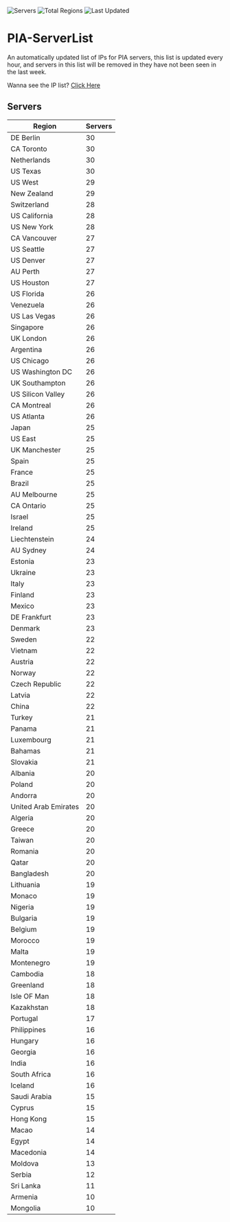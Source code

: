 ![Servers](https://img.shields.io/badge/Servers-2,107-darkgreen)
![Total Regions](https://img.shields.io/badge/Total_Regions-97-darkgreen)
![Last Updated](https://img.shields.io/badge/Last_Updated-April_27_2024_06:01_EDT-darkgreen)

# PIA-ServerList
An automatically updated list of IPs for PIA servers, this list is updated every hour, and servers in this list will be removed in they have not been seen in the last week.

Wanna see the IP list? [Click Here](./context.json)

## Servers
| Region               | Servers |
|----------------------|---------|
| DE Berlin | 30 |
| CA Toronto | 30 |
| Netherlands | 30 |
| US Texas | 30 |
| US West | 29 |
| New Zealand | 29 |
| Switzerland | 28 |
| US California | 28 |
| US New York | 28 |
| CA Vancouver | 27 |
| US Seattle | 27 |
| US Denver | 27 |
| AU Perth | 27 |
| US Houston | 27 |
| US Florida | 26 |
| Venezuela | 26 |
| US Las Vegas | 26 |
| Singapore | 26 |
| UK London | 26 |
| Argentina | 26 |
| US Chicago | 26 |
| US Washington DC | 26 |
| UK Southampton | 26 |
| US Silicon Valley | 26 |
| CA Montreal | 26 |
| US Atlanta | 26 |
| Japan | 25 |
| US East | 25 |
| UK Manchester | 25 |
| Spain | 25 |
| France | 25 |
| Brazil | 25 |
| AU Melbourne | 25 |
| CA Ontario | 25 |
| Israel | 25 |
| Ireland | 25 |
| Liechtenstein | 24 |
| AU Sydney | 24 |
| Estonia | 23 |
| Ukraine | 23 |
| Italy | 23 |
| Finland | 23 |
| Mexico | 23 |
| DE Frankfurt | 23 |
| Denmark | 23 |
| Sweden | 22 |
| Vietnam | 22 |
| Austria | 22 |
| Norway | 22 |
| Czech Republic | 22 |
| Latvia | 22 |
| China | 22 |
| Turkey | 21 |
| Panama | 21 |
| Luxembourg | 21 |
| Bahamas | 21 |
| Slovakia | 21 |
| Albania | 20 |
| Poland | 20 |
| Andorra | 20 |
| United Arab Emirates | 20 |
| Algeria | 20 |
| Greece | 20 |
| Taiwan | 20 |
| Romania | 20 |
| Qatar | 20 |
| Bangladesh | 20 |
| Lithuania | 19 |
| Monaco | 19 |
| Nigeria | 19 |
| Bulgaria | 19 |
| Belgium | 19 |
| Morocco | 19 |
| Malta | 19 |
| Montenegro | 19 |
| Cambodia | 18 |
| Greenland | 18 |
| Isle OF Man | 18 |
| Kazakhstan | 18 |
| Portugal | 17 |
| Philippines | 16 |
| Hungary | 16 |
| Georgia | 16 |
| India | 16 |
| South Africa | 16 |
| Iceland | 16 |
| Saudi Arabia | 15 |
| Cyprus | 15 |
| Hong Kong | 15 |
| Macao | 14 |
| Egypt | 14 |
| Macedonia | 14 |
| Moldova | 13 |
| Serbia | 12 |
| Sri Lanka | 11 |
| Armenia | 10 |
| Mongolia | 10 |